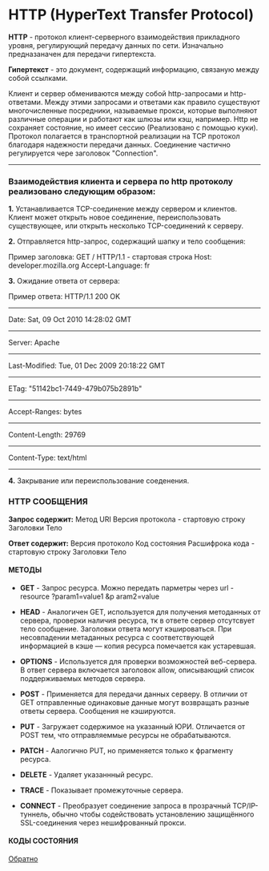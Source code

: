 # HTTP (HyperText Transfer Protocol)

**HTTP** - протокол клиент-серверного взаимодействия прикладного уровня, регулирующий передачу данных по сети. Изначально предназаначен для передачи гипертекста.

**Гипертекст**  - это документ, содержащий информацию, связаную между собой ссылками.

Клиент и сервер обмениваются между собой http-запросами и http-ответами. Между этими запросами и ответами как правило существуют многочисленные посредники, называемые прокси, которые выполняют различные операции и работают как шлюзы или кэш, например.
Http не сохраняет состояние, но имеет сессию (Реализовано с помощью куки). Протокол полагается в транспортной реализации на TCP протокол благодаря надежности передачи данных. Соединение частично регулируется чере заголовок "Connection".

***

### Взаимодействия клиента и сервера по http протоколу реализовано следующим образом:

**1.** Устанавливается TCP-соединение между сервером и клиентов. Клиент может открыть новое соединение, переиспользовать существующее, или открыть несколько TCP-соединений к серверу.

**2.** Отправляется http-запрос, содержащий шапку и тело сообщения:

Пример заголовка:
GET / HTTP/1.1 - стартовая строка
Host: developer.mozilla.org
Accept-Language: fr

**3.** Ожидание ответа от сервера: 

Пример ответа:
HTTP/1.1 200 OK 
***
Date: Sat, 09 Oct 2010 14:28:02 GMT
***
Server: Apache
***
Last-Modified: Tue, 01 Dec 2009 20:18:22 GMT
***
ETag: "51142bc1-7449-479b075b2891b"
***
Accept-Ranges: bytes
***
Content-Length: 29769
***
Content-Type: text/html
***

**4.** Закрывание или переиспользование соеденения.

### HTTP СООБЩЕНИЯ

**Запрос содержит:**
Метод URI Версия протокола - стартовую строку
Заголовки
Тело

**Ответ содержит:** 
Версия протоколо Код состояния Расшифрока кода - стартовую строку
Заголовки
Тело

#### МЕТОДЫ
* **GET** - Запрос ресурса. Можно передать парметры через url - resource ?param1=value1 &p aram2=value

* **HEAD** - Аналогичен GET, используется для получения методанных от сервера, проверки наличия ресурса, тк в ответе сервер отсутсвует тело сообщение. Заголовки ответа могут кэшироваться. При несовпадении метаданных ресурса с соответствующей информацией в кэше — копия ресурса помечается как устаревшая. 

* **OPTIONS** - Используется для проверки возможностей веб-сервера. В ответ сервера включается заголовок allow, описывающий список поддерживаемых методов сервера.

* **POST** - Применяется для передачи данных серверу. В отличии от GET отправленные одинаковые данные могут возвращать разные ответы сервера. Сообщения не кэшируются.

* **PUT** - Загружает содержимое на указанный ЮРИ. Отличается от POST тем, что отправляеммые ресурсы не обрабатываются.

* **PATCH** - Аалогично PUT, но применяется только к фрагменту ресурса.

* **DELETE** - Удаляет указаннный ресурс.

* **TRACE** - Показывает промежуточные сервера.

* **CONNECT** - Преобразует соединение запроса в прозрачный TCP/IP-туннель, обычно чтобы содействовать установлению защищённого SSL-соединения через нешифрованный прокси.

#### КОДЫ СОСТОЯНИЯ

[Обратно](https://github.com/ejller/Web_lab_one/edit/master/README.md)

